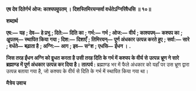**एष देव दितेर्गर्भ ओज: काश्यपमॢपतम् ।** **दिशस्तिमिरयन्सर्वा वर्धतेऽग्निरिवैधसि ॥ १०॥** 

**शब्दार्थ** 

**एष:—** **यह** **; देव—** **हे प्रभु** **; दिते:—** **दिति का** **; गर्भ:—** **गर्भ** **; ओज:—** **वीर्य** **; काश्यपम्—** **कश्यप का** **; अॢपतम्—** **स्थापित किया** **गया** **; दिश:—** **दिशाएँ** **; तिमिरयन्—** **पूर्ण अंधकार उत्पन्न करते हुए** **; सर्वा:—** **सारे** **; वर्धते—** **बढ़ाता है** **; अग्नि:—** **आग** **; इव—** **स²श** **; एधसि—** **ईंधन ।** **.** 

**जिस तरह ईंधन अग्नि को वॢधत करता है उसी तरह दिति के गर्भ में कश्यप के वीर्य से** **उत्पन्न भ्रूण ने सारे ब्रह्माण्ड में पूर्ण अंधकार उत्पन्न कर दिया है।** **तात्पर्य :** ब्रह्माण्ड भर में फैले अंधकार को यहाँ पर उस भ्रूण द्वारा उत्पन्न बताया गया है, जो कश्यप के वीर्य से दिति के गर्भ में स्थापित किया गया था।  

**मैत्रेय उवाच** 